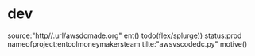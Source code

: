 # dev
source:"http//.url/awsdcmade.org"
ent()
todo(flex/splurge))
status:prod
nameofproject;entcolmoneymakersteam
tilte:"awsvscodedc.py"
motive()

